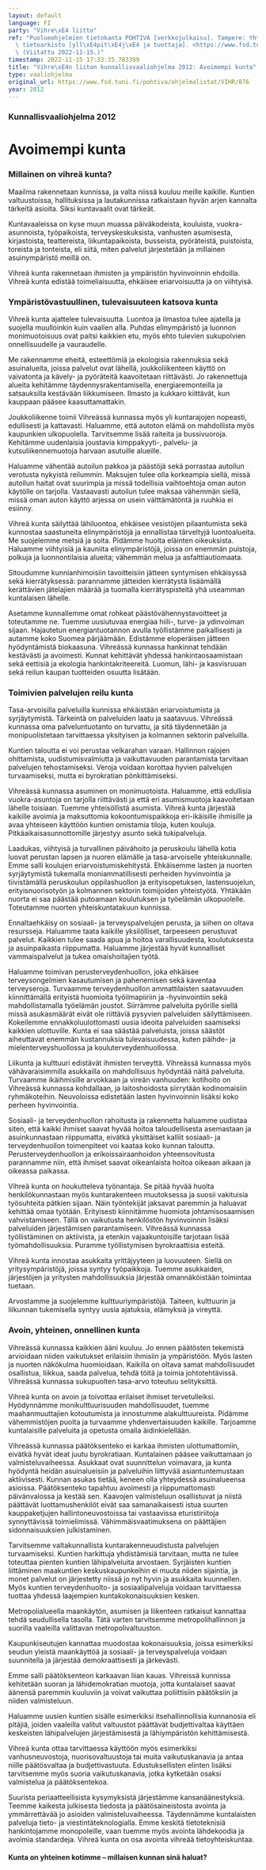 ```yaml
---
layout: default
language: FI
party: "Vihre\xE4 liitto"
ref: "Puolueohjelmien tietokanta POHTIVA [verkkojulkaisu]. Tampere: Yhteiskuntatieteellinen\
  \ tietoarkisto [yll\xE4pit\xE4j\xE4 ja tuottaja]. <https://www.fsd.tuni.fi/pohtiva>.\
  \ (Viitattu 2022-11-15.)"
timestamp: 2022-11-15 17:33:35.783399
title: "Vihre\xE4n liiton kunnallisvaaliohjelma 2012: Avoimempi kunta"
type: vaaliohjelma
original_url: https://www.fsd.tuni.fi/pohtiva/ohjelmalistat/VIHR/876
year: 2012
---
```



### Kunnallisvaaliohjelma 2012


# Avoimempi kunta


### Millainen on vihreä kunta?


Maailma rakennetaan kunnissa, ja valta niissä kuuluu meille kaikille. Kuntien valtuustoissa, hallituksissa ja lautakunnissa ratkaistaan hyvän arjen kannalta tärkeitä asioita. Siksi kuntavaalit ovat tärkeät.


Kuntavaaleissa on kyse muun muassa päiväkodeista, kouluista, vuokra-asunnoista, työpaikoista, terveyskeskuksista, vanhusten asumisesta, kirjastoista, teattereista, liikuntapaikoista, busseista, pyöräteistä, puistoista, toreista ja tonteista, eli siitä, miten palvelut järjestetään ja millainen asuinympäristö meillä on.


Vihreä kunta rakennetaan ihmisten ja ympäristön hyvinvoinnin ehdoilla. Vihreä kunta edistää toimeliaisuutta, ehkäisee eriarvoisuutta ja on viihtyisä.


### Ympäristövastuullinen, tulevaisuuteen katsova kunta


Vihreä kunta ajattelee tulevaisuutta. Luontoa ja ilmastoa tulee ajatella ja suojella muulloinkin kuin vaalien alla. Puhdas elinympäristö ja luonnon monimuotoisuus ovat paitsi kaikkien etu, myös ehto tulevien sukupolvien onnellisuudelle ja vauraudelle.


Me rakennamme eheitä, esteettömiä ja ekologisia rakennuksia sekä asuinalueita, joissa palvelut ovat lähellä, joukkoliikenteen käyttö on vaivatonta ja kävely- ja pyöräteitä kaavoitetaan riittävästi. Jo rakennettuja alueita kehitämme täydennysrakentamisella, energiaremonteilla ja satsauksilla kestävään liikkumiseen. Ilmasto ja kukkaro kiittävät, kun kauppaan pääsee kaasuttamattakin.


Joukkoliikenne toimii Vihreässä kunnassa myös yli kuntarajojen nopeasti, edullisesti ja kattavasti. Haluamme, että autoton elämä on mahdollista myös kaupunkien ulkopuolella. Tarvitsemme lisää raiteita ja bussivuoroja. Kehitämme uudenlaisia joustavia kimppakyyti-, palvelu- ja kutsuliikennemuotoja harvaan asutuille alueille.


Haluamme vähentää autoilun pakkoa ja päästöjä sekä porrastaa autoilun verotusta nykyistä reilummin. Maksujen tulee olla korkeampia siellä, missä autoilun haitat ovat suurimpia ja missä todellisia vaihtoehtoja oman auton käytölle on tarjolla. Vastaavasti autoilun tulee maksaa vähemmän siellä, missä oman auton käyttö arjessa on usein välttämätöntä ja ruuhkia ei esiinny.


Vihreä kunta säilyttää lähiluontoa, ehkäisee vesistöjen pilaantumista sekä kunnostaa saastuneita elinympäristöjä ja ennallistaa tärveltyjä luontoalueita. Me suojelemme metsiä ja soita. Pidämme huolta eläinten oikeuksista. Haluamme viihtyisiä ja kauniita elinympäristöjä, joissa on enemmän puistoja, polkuja ja luonnontilaisia alueita; vähemmän melua ja asfalttiautiomaata.


Sitoudumme kunnianhimoisiin tavoitteisiin jätteen syntymisen ehkäisyssä sekä kierrätyksessä: parannamme jätteiden kierrätystä lisäämällä kerättävien jätelajien määrää ja tuomalla kierrätyspisteitä yhä useamman kuntalaisen lähelle.


Asetamme kunnallemme omat rohkeat päästövähennystavoitteet ja toteutamme ne. Tuemme uusiutuvaa energiaa hiili-, turve- ja ydinvoiman sijaan. Hajautetun energiantuotannon avulla työllistämme paikallisesti ja autamme koko Suomea pärjäämään. Edistämme eloperäisen jätteen hyödyntämistä biokaasuna. Vihreässä kunnassa hankinnat tehdään kestävästi ja avoimesti. Kunnat kehittävät yhdessä hankintaosaamistaan sekä eettisiä ja ekologia hankintakriteereitä. Luomun, lähi- ja kasvisruuan sekä reilun kaupan tuotteiden osuutta lisätään.


### Toimivien palvelujen reilu kunta


Tasa-arvoisilla palveluilla kunnissa ehkäistään eriarvoistumista ja syrjäytymistä. Tärkeintä on palveluiden laatu ja saatavuus. Vihreässä kunnassa oma palveluntuotanto on turvattu, ja sitä täydennetään ja monipuolistetaan tarvittaessa yksityisen ja kolmannen sektorin palveluilla.


Kuntien taloutta ei voi perustaa velkarahan varaan. Hallinnon rajojen ohittamista, uudistumisvalmiutta ja vaikuttavuuden parantamista tarvitaan palvelujen tehostamiseksi. Veroja voidaan korottaa hyvien palvelujen turvaamiseksi, mutta ei byrokratian pönkittämiseksi.


Vihreässä kunnassa asuminen on monimuotoista. Haluamme, että edullisia vuokra-asuntoja on tarjolla riittävästi ja että eri asumismuotoja kaavoitetaan lähelle toisiaan. Tuemme yhteisöllistä asumista. Vihreä kunta järjestää kaikille avoimia ja maksuttomia kokoontumispaikkoja eri-ikäisille ihmisille ja avaa yhteiseen käyttöön kuntien omistamia tiloja, kuten kouluja. Pitkäaikaisasunnottomille järjestyy asunto sekä tukipalveluja.


Laadukas, viihtyisä ja turvallinen päivähoito ja peruskoulu lähellä kotia luovat perustan lapsen ja nuoren elämälle ja tasa-arvoiselle yhteiskunnalle. Emme salli koulujen eriarvoistumiskehitystä. Ehkäisemme lasten ja nuorten syrjäytymistä tukemalla moniammatillisesti perheiden hyvinvointia ja tiivistämällä peruskoulun oppilashuollon ja erityisopetuksen, lastensuojelun, erityisnuorisotyön ja kolmannen sektorin toimijoiden yhteistyötä. Yhtäkään nuorta ei saa päästää putoamaan koulutuksen ja työelämän ulkopuolelle. Toteutamme nuorten yhteiskuntatakuun kunnissa.


Ennaltaehkäisy on sosiaali- ja terveyspalvelujen perusta, ja siihen on oltava resursseja. Haluamme taata kaikille yksilölliset, tarpeeseen perustuvat palvelut. Kaikkien tulee saada apua ja hoitoa varallisuudesta, koulutuksesta ja asuinpaikasta riippumatta. Haluamme järjestää hyvät kunnalliset vammaispalvelut ja tukea omaishoitajien työtä.


Haluamme toimivan perusterveydenhuollon, joka ehkäisee terveysongelmien kasautumisen ja pahenemisen sekä kaventaa terveyseroja. Turvaamme terveydenhuollon ammattilaisten saatavuuden kiinnittämällä erityistä huomioita työilmapiiriin ja -hyvinvointiin sekä mahdollistamalla työelämän joustot. Siirrämme palveluita pyörille siellä missä asukasmäärät eivät ole riittäviä pysyvien palveluiden säilyttämiseen. Kokeilemme ennakkoluulottomasti uusia ideoita palveluiden saamiseksi kaikkien ulottuville. Kunta ei saa säästää palveluista, joissa säästöt aiheuttavat enemmän kustannuksia tulevaisuudessa, kuten päihde- ja mielenterveyshuollossa ja kouluterveydenhuollossa.


Liikunta ja kulttuuri edistävät ihmisten terveyttä. Vihreässä kunnassa myös vähävaraisimmilla asukkailla on mahdollisuus hyödyntää näitä palveluita. Turvaamme ikäihmisille arvokkaan ja vireän vanhuuden: kotihoito on Vihreässä kunnassa kohdallaan, ja laitoshoidosta siirrytään kodinomaisiin ryhmäkoteihin. Neuvoloissa edistetään lasten hyvinvoinnin lisäksi koko perheen hyvinvointia.


Sosiaali- ja terveydenhuollon rahoitusta ja rakennetta haluamme uudistaa siten, että kaikki ihmiset saavat hyvää hoitoa taloudellisesta asemastaan ja asuinkunnastaan riippumatta, eivätkä yksittäiset kalliit sosiaali- ja terveydenhuollon toimenpiteet voi kaataa koko kunnan taloutta. Perusterveydenhuollon ja erikoissairaanhoidon yhteensovitusta parannamme niin, että ihmiset saavat oikeanlaista hoitoa oikeaan aikaan ja oikeassa paikassa.


Vihreä kunta on houkutteleva työnantaja. Se pitää hyvää huolta henkilökunnastaan myös kuntarakenteen muutoksessa ja suosii vakituisia työsuhteita pätkien sijaan. Näin työntekijät jaksavat paremmin ja haluavat kehittää omaa työtään. Erityisesti kiinnitämme huomiota johtamisosaamisen vahvistamiseen. Tällä on vaikutusta henkilöstön hyvinvoinnin lisäksi palveluiden järjestämisen parantamiseen. Vihreässä kunnassa työllistäminen on aktiivista, ja etenkin vajaakuntoisille tarjotaan lisää työmahdollisuuksia. Puramme työllistymisen byrokraattisia esteitä.


Vihreä kunta innostaa asukkaita yrittäjyyteen ja luovuuteen. Siellä on yritysympäristöjä, joissa syntyy työpaikkoja. Tuemme asukkaiden, järjestöjen ja yritysten mahdollisuuksia järjestää omannäköistään toimintaa tuetaan.


Arvostamme ja suojelemme kulttuuriympäristöjä. Taiteen, kulttuurin ja liikunnan tukemisella syntyy uusia ajatuksia, elämyksiä ja vireyttä.


### Avoin, yhteinen, onnellinen kunta


Vihreässä kunnassa kaikkien ääni kuuluu. Jo ennen päätösten tekemistä arvioidaan niiden vaikutukset erilaisiin ihmisiin ja ympäristöön. Myös lasten ja nuorten näkökulma huomioidaan. Kaikilla on oltava samat mahdollisuudet osallistua, liikkua, saada palvelua, tehdä töitä ja toimia johtotehtävissä. Vihreässä kunnassa sukupuolten tasa-arvo toteutuu selityksittä.


Vihreä kunta on avoin ja toivottaa erilaiset ihmiset tervetulleiksi. Hyödynnämme monikulttuurisuuden mahdollisuudet, tuemme maahanmuuttajien kotoutumista ja innostumme alakulttuureista. Pidämme vähemmistöjen puolta ja turvaamme yhdenvertaisuuden kaikille. Tarjoamme kuntalaisille palveluita ja opetusta omalla äidinkielellään.


Vihreässä kunnassa päätöksenteko ei karkaa ihmisten ulottumattomiin, eivätkä hyvät ideat juutu byrokratiaan. Kuntalainen pääsee vaikuttamaan jo valmisteluvaiheessa. Asukkaat ovat suunnittelun voimavara, ja kunta hyödyntä heidän asuinalueisiin ja palveluihin liittyvää asiantuntemustaan aktiivisesti. Kunnan asukas tietää, keneen olla yhteydessä asuinalueensa asioissa. Päätöksenteko tapahtuu avoimesti ja riippumattomasti päivänvalossa ja kestää sen. Kaavojen valmisteluun osallistuvat ja niistä päättävät luottamushenkilöt eivät saa samanaikaisesti istua suurten kauppaketjujen hallintoneuvostoissa tai vastaavissa eturistiriitoja synnyttävissä toimielimissä. Vähimmäisvaatimuksena on päättäjien sidonnaisuuksien julkistaminen.


Tarvitsemme valtakunnallista kuntarakenneuudistusta palvelujen turvaamiseksi. Kuntien harkittuja yhdistämisiä tarvitaan, mutta ne tulee toteuttaa pienten kuntien lähipalveluita arvostaen. Syrjäisten kuntien liittäminen maakuntien keskuskaupunkeihin ei muuta niiden sijaintia, ja monet palvelut on järjestetty niissä jo nyt hyvin ja asukkaita kuunnellen. Myös kuntien terveydenhuolto- ja sosiaalipalveluja voidaan tarvittaessa tuottaa yhdessä laajempien kuntakokonaisuuksien kesken.


Metropolialueella maankäytön, asumisen ja liikenteen ratkaisut kannattaa tehdä seudullisella tasolla. Tätä varten tarvitsemme metropolihallinnon ja suorilla vaaleilla valittavan metropolivaltuuston.


Kaupunkiseutujen kannattaa muodostaa kokonaisuuksia, joissa esimerkiksi seudun yleistä maankäyttöä ja sosiaali- ja terveyspalveluja voidaan suunnitella ja järjestää demokraattisesti ja järkevästi.


Emme salli päätöksenteon karkaavan liian kauas. Vihreissä kunnissa kehitetään suoran ja lähidemokratian muotoja, jotta kuntalaiset saavat äänensä paremmin kuuluviin ja voivat vaikuttaa poliittisiin päätöksiin ja niiden valmisteluun.


Haluamme uusien kuntien sisälle esimerkiksi itsehallinnollisia kunnanosia eli pitäjiä, joiden vaaleilla valitut valtuustot päättävät budjettivaltaa käyttäen keskeisten lähipalvelujen järjestämisestä ja lähiympäristön kehittämisestä.


Vihreä kunta ottaa tarvittaessa käyttöön myös esimerkiksi vanhusneuvostoja, nuorisovaltuustoja tai muita vaikutuskanavia ja antaa niille päätösvaltaa ja budjettivastuuta. Edustuksellisten elinten lisäksi tarvitsemme myös suoria vaikutuskanavia, jotka kytketään osaksi valmistelua ja päätöksentekoa.


Suurista periaatteellisista kysymyksistä järjestämme kansanäänestyksiä. Teemme kaikesta julkisesta tiedosta ja päätösaineistosta avointa ja ymmärrettävää jo asioiden valmisteluvaiheessa. Täydennämme kuntalaisten palveluja tieto- ja viestintäteknologialla. Emme keskitä tietoteknisiä hankintojamme monopoleille, vaan tuemme myös avointa lähdekoodia ja avoimia standardeja. Vihreä kunta on osa avointa vihreää tietoyhteiskuntaa.


#### Kunta on yhteinen kotimme – millaisen kunnan sinä haluat?



